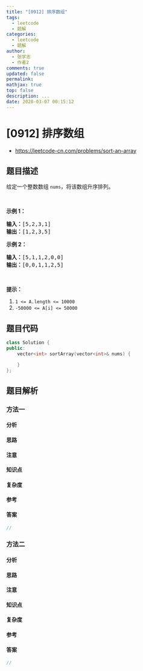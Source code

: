 ```yaml
---
title: "[0912] 排序数组"
tags:
  - leetcode
  - 题解
categories:
  - leetcode
  - 题解
author:
  - 张学志
  - 作者2
comments: true
updated: false
permalink:
mathjax: true
top: false
description: ...
date: 2020-03-07 00:15:12
---
```



# [0912] 排序数组
* https://leetcode-cn.com/problems/sort-an-array


## 题目描述

<p>给定一个整数数组&nbsp;<code>nums</code>，将该数组升序排列。</p>

<p>&nbsp;</p>

<ol>
</ol>

<p><strong>示例 1：</strong></p>

<pre>
<strong>输入：</strong>[5,2,3,1]
<strong>输出：</strong>[1,2,3,5]
</pre>

<p><strong>示例 2：</strong></p>

<pre>
<strong>输入：</strong>[5,1,1,2,0,0]
<strong>输出：</strong>[0,0,1,1,2,5]
</pre>

<p>&nbsp;</p>

<p><strong>提示：</strong></p>

<ol>
	<li><code>1 &lt;= A.length &lt;= 10000</code></li>
	<li><code>-50000 &lt;= A[i] &lt;= 50000</code></li>
</ol>



## 题目代码

```cpp
class Solution {
public:
    vector<int> sortArray(vector<int>& nums) {

    }
};
```


## 题目解析


### 方法一

#### 分析

#### 思路

#### 注意

#### 知识点

#### 复杂度

#### 参考

#### 答案

```cpp
//
```


### 方法二

#### 分析

#### 思路

#### 注意

#### 知识点

#### 复杂度

#### 参考

#### 答案

```cpp
//
```


